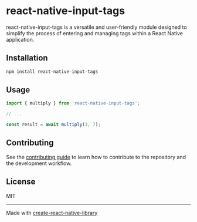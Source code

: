 # react-native-input-tags

react-native-input-tags is a versatile and user-friendly module designed to simplify the process of entering and managing tags within a React Native application.

## Installation

```sh
npm install react-native-input-tags
```

## Usage

```js
import { multiply } from 'react-native-input-tags';

// ...

const result = await multiply(3, 7);
```

## Contributing

See the [contributing guide](CONTRIBUTING.md) to learn how to contribute to the repository and the development workflow.

## License

MIT

---

Made with [create-react-native-library](https://github.com/callstack/react-native-builder-bob)

